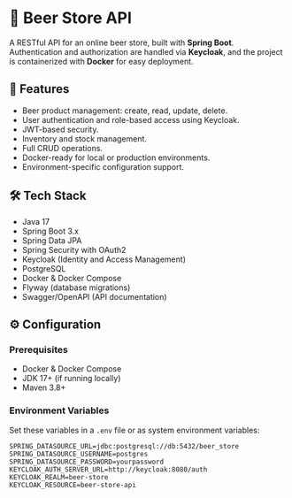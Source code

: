 # 🍺 Beer Store API

A RESTful API for an online beer store, built with **Spring Boot**. Authentication and authorization are handled via **Keycloak**, and the project is containerized with **Docker** for easy deployment.

## 🚀 Features

- Beer product management: create, read, update, delete.
- User authentication and role-based access using Keycloak.
- JWT-based security.
- Inventory and stock management.
- Full CRUD operations.
- Docker-ready for local or production environments.
- Environment-specific configuration support.

## 🛠️ Tech Stack

- Java 17
- Spring Boot 3.x
- Spring Data JPA
- Spring Security with OAuth2
- Keycloak (Identity and Access Management)
- PostgreSQL
- Docker & Docker Compose
- Flyway (database migrations)
- Swagger/OpenAPI (API documentation)

## ⚙️ Configuration

### Prerequisites

- Docker & Docker Compose
- JDK 17+ (if running locally)
- Maven 3.8+

### Environment Variables

Set these variables in a `.env` file or as system environment variables:

```env
SPRING_DATASOURCE_URL=jdbc:postgresql://db:5432/beer_store
SPRING_DATASOURCE_USERNAME=postgres
SPRING_DATASOURCE_PASSWORD=yourpassword
KEYCLOAK_AUTH_SERVER_URL=http://keycloak:8080/auth
KEYCLOAK_REALM=beer-store
KEYCLOAK_RESOURCE=beer-store-api
